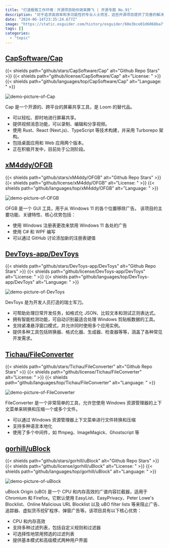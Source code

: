 ```yaml
---
title: "打造极致工作环境：开源项目助你效率腾飞 | 开源专题 No.91"
description: "对于追求高效率和多功能性的专业人士而言，这些开源项目提供了完善的解决方案，以满足您在日常工作中的各种需求。"
date: "2024-06-14T23:35:24.677Z"
image: "https://static.osguider.com/history/osguider/60e3bce01d6068ba7fcfbf352de5da9d.png"
tags: []
categories:
  - "topic"
---
```


## [CapSoftware/Cap](https://github.com/CapSoftware/Cap)

{{< shields path="github/stars/CapSoftware/Cap" alt="Github Repo Stars" >}} {{< shields path="github/license/CapSoftware/Cap" alt="License: " >}} {{< shields path="github/languages/top/CapSoftware/Cap" alt="Language: " >}}

![demo-picture-of-Cap](https://static.osguider.com/subject/github/CapSoftware/Cap/1824cc8344a24cf69cb95b7a500cb49f.png)

Cap 是一个开源的、跨平台的屏幕共享工具，是 Loom 的替代品。

- 可以轻松、即时地进行屏幕共享。
- 提供视频消息功能，可以录制、编辑和分享视频。
- 使用 Rust、React (Next.js)、TypeScript 等技术构建，并采用 Turborepo 架构。
- 包括桌面应用和 Web 应用两个版本。
- 正在积极开发中，目前处于公测阶段。
  
## [xM4ddy/OFGB](https://github.com/xM4ddy/OFGB)

{{< shields path="github/stars/xM4ddy/OFGB" alt="Github Repo Stars" >}} {{< shields path="github/license/xM4ddy/OFGB" alt="License: " >}} {{< shields path="github/languages/top/xM4ddy/OFGB" alt="Language: " >}}

![demo-picture-of-OFGB](https://static.osguider.com/subject/github/xM4ddy/OFGB/da4c3448d4fa37d71f1ed5a0acb3b2d5.png)

OFGB 是一个 GUI 工具，用于从 Windows 11 的各个位置移除广告。
该项目的主要功能、关键特性、核心优势包括：

- 使用 Windows 注册表更改来禁用 Windows 11 各处的广告
- 使用 C# 和 WPF 编写
- 可以通过 GitHub 讨论添加新的注册表键值
  
## [DevToys-app/DevToys](https://github.com/DevToys-app/DevToys)

{{< shields path="github/stars/DevToys-app/DevToys" alt="Github Repo Stars" >}} {{< shields path="github/license/DevToys-app/DevToys" alt="License: " >}} {{< shields path="github/languages/top/DevToys-app/DevToys" alt="Language: " >}}

![demo-picture-of-DevToys](https://static.osguider.com/subject/github/DevToys-app/DevToys/533d3bc400e36d9c8d5a681e5a6b5e71.png)

DevToys 是为开发人员打造的瑞士军刀。

- 可帮助处理日常开发任务，如格式化 JSON、比较文本和测试正则表达式。
- 拥有智能检测功能，可自动识别最适合处理 Windows 剪贴板数据的工具。
- 支持紧凑悬浮窗口模式，并允许同时使用多个应用实例。
- 提供多种工具包括转换器、格式化器、生成器、检查器等等，涵盖了各种常见开发需求。
  
## [Tichau/FileConverter](https://github.com/Tichau/FileConverter)

{{< shields path="github/stars/Tichau/FileConverter" alt="Github Repo Stars" >}} {{< shields path="github/license/Tichau/FileConverter" alt="License: " >}} {{< shields path="github/languages/top/Tichau/FileConverter" alt="Language: " >}}

![demo-picture-of-FileConverter](https://static.osguider.com/subject/github/Tichau/FileConverter/e5d26756a49555f262135793553fc24d.gif)

FileConverter 是一个非常简单的工具，允许您使用 Windows 资源管理器的上下文菜单来转换和压缩一个或多个文件。

- 可以通过 Windows 资源管理器上下文菜单进行文件转换和压缩
- 支持多种语言本地化
- 使用了多个中间件，如 ffmpeg、ImageMagick、Ghostscript 等
  
## [gorhill/uBlock](https://github.com/gorhill/uBlock)

{{< shields path="github/stars/gorhill/uBlock" alt="Github Repo Stars" >}} {{< shields path="github/license/gorhill/uBlock" alt="License: " >}} {{< shields path="github/languages/top/gorhill/uBlock" alt="Language: " >}}

![demo-picture-of-uBlock](https://static.osguider.com/history/2023/c1bf06b825ebc9ae46115a80bc15c70d.png)

uBlock Origin (uBO) 是一个 CPU 和内存高效的广谱内容拦截器，适用于 Chromium 和 Firefox。它默认使用 EasyList、EasyPrivacy、Peter Lowe's Blocklist、Online Malicious URL Blocklist 以及 uBO filter lists 等来阻止广告、追踪器、虚拟货币挖矿程序、弹窗广告等。该项目具有以下核心优势：

- CPU 和内存高效
- 支持多种过滤列表，包括自定义规则和过滤器
- 可选择性地禁用预选的过滤列表
- 提供基本模式和高级模式两种用户界面
  
